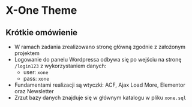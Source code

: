 <h1>X-One Theme</h1>
<h2>Krótkie omówienie</h2>
<ul>
  <li>W ramach zadania zrealizowano stronę główną zgodnie z założonym projektem</li>
  <li>Logowanie do panelu Wordpressa odbywa się po wejściu na stronę <code>/login123</code> z wykorzystaniem danych:
    <ul>
      <li>user: <code>xone</code></li>
      <li>pass: <code>xone</code></li>
    </ul>
  </li>
  <li>Fundamentami realizacji są wtyczki: ACF, Ajax Load More, Elementor oraz Newsletter</li>
  <li>Zrzut bazy danych znajduje się w głównym katalogu w pliku <code>xone.sql</code></li>
</ul>
